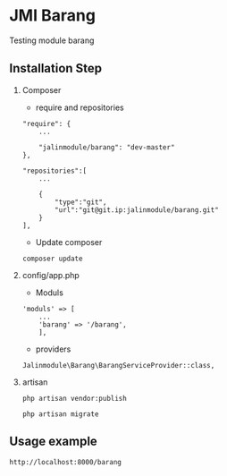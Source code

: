 # JMI Barang

Testing module barang


## Installation Step
1. Composer  
    * require and repositories
    
    ```
    "require": {
        ...

        "jalinmodule/barang": "dev-master"
    },
    ```
    ```
    "repositories":[
        ...

        {
            "type":"git",
            "url":"git@git.ip:jalinmodule/barang.git"
        }
    ],
    ```
    * Update composer
    
    ```
    composer update
    ```

2. config/app.php 
    * Moduls
    
    ```
    'moduls' => [
        ...
        'barang' => '/barang',
        ],
    ```
    * providers
   
    ```
    Jalinmodule\Barang\BarangServiceProvider::class,
    ```
    
3. artisan
   
    ```
    php artisan vendor:publish
    ```

    ```
    php artisan migrate
    ```


    
## Usage example
```
http://localhost:8000/barang
```
